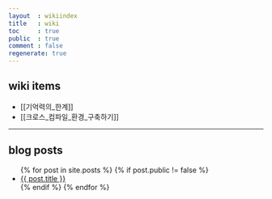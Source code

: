 ```yaml
---
layout  : wikiindex
title   : wiki
toc     : true
public  : true
comment : false
regenerate: true
---
```


## wiki items

* [[기억력의_한계]]
* [[크로스_컴파일_환경_구축하기]]

---

## blog posts
<div>
    <ul>
{% for post in site.posts %}
    {% if post.public != false %}
        <li>
            <a class="post-link" href="{{ post.url | prepend: site.baseurl }}">
                {{ post.title }}
            </a>
        </li>
    {% endif %}
{% endfor %}
    </ul>
</div>

